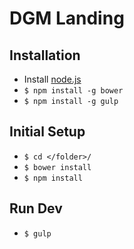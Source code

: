 DGM Landing
=======

## Installation
- Install [node.js](http://nodejs.org)
- `$ npm install -g bower`
- `$ npm install -g gulp`

## Initial Setup

- `$ cd </folder>/`
- `$ bower install`
- `$ npm install`

## Run Dev

- `$ gulp`